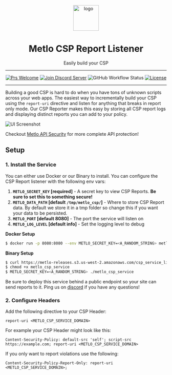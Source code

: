 <p align="center">
  <picture>
    <source media="(prefers-color-scheme: dark)" srcset="https://storage.googleapis.com/metlo-security-public-images/metlo_logo_horiz_negative%404x.png" height="80">
    <img alt="logo" src="https://storage.googleapis.com/metlo-security-public-images/metlo_logo_horiz%404x.png" height="80">
  </picture>
  <h1 align="center">Metlo CSP Report Listener</h1>
  <p align="center">Easily build your CSP</p>
</p>

---
<div align="center">

[![Prs Welcome](https://img.shields.io/badge/PRs-welcome-brightgreen.svg?style=shields)](http://makeapullrequest.com)
[![Join Discord Server](https://img.shields.io/badge/discord%20community-join-blue)](https://discord.gg/4xhumff9BX)
![GitHub Workflow Status](https://img.shields.io/github/actions/workflow/status/metlo-labs/csp-report-listener/deploy-docker.yaml?branch=main)
[![License](https://img.shields.io/badge/license-MIT-brightgreen)](/LICENSE)

</div>

---

Building a good CSP is hard to do when you have tons of unknown scripts across your web apps.
The easiest way to incrementally build your CSP using the `report-uri` directive and listen for anything that breaks in report only mode.
Our CSP Reporter makes this easy by storing all CSP report logs and displaying distinct reports you can add to your policy.

![UI Screenshot](https://metlo-api-security-public.s3.us-west-2.amazonaws.com/csp-report-listen-screenshot.png)

Checkout [Metlo API Security](https://www.metlo.com/) for more complete API protection!

## Setup

### 1. Install the Service

You can either use Docker or our Binary to install. You can configure the CSP Report listener with the following env vars:

1. **`METLO_SECRET_KEY` [required]** - A secret key to view CSP Reports. **Be sure to set this to something secure!**
2. **`METLO_DATA_PATH` [default `/tmp/metlo_csp/`]** - Where to store CSP Report data. By default we store it in a tmp folder so change this if you want your data to be persisted.
3. **`METLO_PORT` [default 8080]** - The port the service will listen on
4. **`METLO_LOG_LEVEL` [default info]** - Set the logging level to debug

**Docker Setup**

```bash
$ docker run -p 8080:8080 --env METLO_SECRET_KEY=<A_RANDOM_STRING> metlo/csp-service
```

**Binary Setup**

```bash
$ curl https://metlo-releases.s3.us-west-2.amazonaws.com/csp_service_linux_amd64_latest > metlo_csp_service
$ chmod +x metlo_csp_service
$ METLO_SECRET_KEY=<A_RANDOM_STRING> ./metlo_csp_service
```

Be sure to deploy this service behind a public endpoint so your site can send reports to it. Ping us on [discord](https://discord.gg/4xhumff9BX) if you have any questions!

### 2. Configure Headers

Add the following directive to your CSP Header:

```
report-uri <METLO_CSP_SERVICE_DOMAIN>
```

For example your CSP Header might look like this:

```
Content-Security-Policy: default-src 'self'; script-src https://example.com; report-uri <METLO_CSP_SERVICE_DOMAIN>
```

If you only want to report violations use the following:

```
Content-Security-Policy-Report-Only: report-uri <METLO_CSP_SERVICE_DOMAIN>;
```
